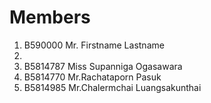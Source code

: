 Members
=======

  1. B590000 Mr. Firstname Lastname
  2. 
  3. B5814787 Miss Supanniga Ogasawara
  4. B5814770 Mr.Rachataporn Pasuk
  5. B5814985 Mr.Chalermchai Luangsakunthai
